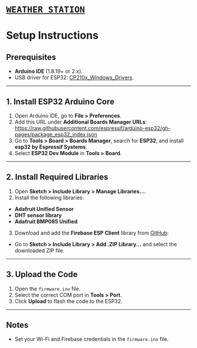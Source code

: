 # [`WEATHER STATION`](https://github.com/diana389/Weather-Station)

# Setup Instructions

## Prerequisites
- **Arduino IDE** (1.8.19+ or 2.x).
- USB driver for ESP32: [CP210x_Windows_Drivers](https://www.silabs.com/documents/public/software/CP210x_Windows_Drivers.zip).

---

## 1. Install ESP32 Arduino Core
1. Open Arduino IDE, go to **File > Preferences**.
2. Add this URL under **Additional Boards Manager URLs**:
https://raw.githubusercontent.com/espressif/arduino-esp32/gh-pages/package_esp32_index.json
4. Go to **Tools > Board > Boards Manager**, search for **ESP32**, and install **esp32 by Espressif Systems**.
5. Select **ESP32 Dev Module** in **Tools > Board**.

---

## 2. Install Required Libraries
1. Open **Sketch > Include Library > Manage Libraries...**.
2. Install the following libraries:
- **Adafruit Unified Sensor**
- **DHT sensor library**
- **Adafruit BMP085 Unified**
3. Download and add the **Firebase ESP Client** library from [GitHub](https://github.com/mobizt/Firebase-ESP-Client):
- Go to **Sketch > Include Library > Add .ZIP Library...** and select the downloaded ZIP file.

---

## 3. Upload the Code
1. Open the `firmware.ino` file.
2. Select the correct COM port in **Tools > Port**.
3. Click **Upload** to flash the code to the ESP32.

---

## Notes
- Set your Wi-Fi and Firebase credentials in the `firmware.ino` file.
